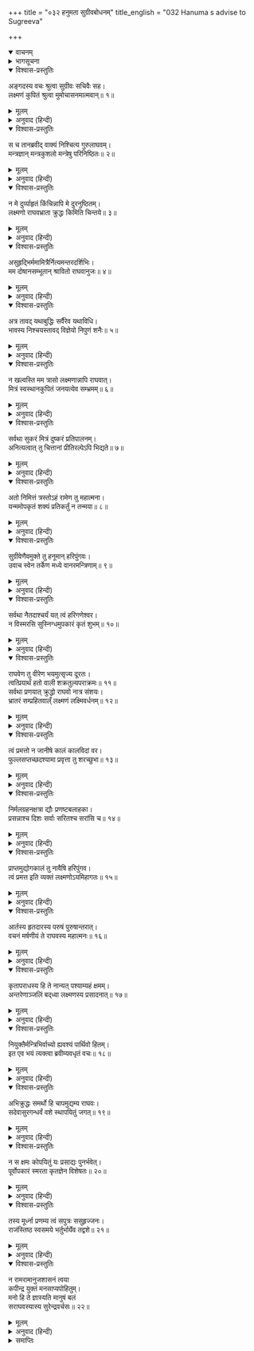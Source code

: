 +++
title = "०३२ हनुमता सुग्रीवबोधनम्"
title_english = "032 Hanuma s advise to Sugreeva"

+++
<details open><summary>वाचनम्</summary>

<div class="audioEmbed"  caption="श्रीराम-हरिसीताराममूर्ति-घनपाठिभ्यां वचनम्" src="https://archive.org/download/Ramayana-recitation-Sriram-harisItArAmamUrti-Ghanapaati-v2/Kanda_4/Kanda_4_KSK-032-Hanumatha_Sugreeva_Bodhanam.mp3"></div>
</details>



<details><summary>भागसूचना</summary>

32. हनुमान् जी का चिन्तित हुए सुग्रीवको समझाना
</details>

<details open><summary>विश्वास-प्रस्तुतिः</summary>

अङ्गदस्य वचः श्रुत्वा सुग्रीवः सचिवैः सह।  
लक्ष्मणं कुपितं श्रुत्वा मुमोचासनमात्मवान्॥ १॥
</details>

<details><summary>मूलम्</summary>

अङ्गदस्य वचः श्रुत्वा सुग्रीवः सचिवैः सह।  
लक्ष्मणं कुपितं श्रुत्वा मुमोचासनमात्मवान्॥ १॥
</details>

<details><summary>अनुवाद (हिन्दी)</summary>

मन्त्रियोंसहित अङ्गदका वचन सुनकर और लक्ष्मणके कुपित होनेका समाचार पाकर मनको वशमें रखनेवाले सुग्रीव आसन छोड़कर खड़े हो गये॥ १॥
</details>

<details open><summary>विश्वास-प्रस्तुतिः</summary>

स च तानब्रवीद् वाक्यं निश्चित्य गुरुलाघवम्।  
मन्त्रज्ञान् मन्त्रकुशलो मन्त्रेषु परिनिष्ठितः॥ २॥
</details>

<details><summary>मूलम्</summary>

स च तानब्रवीद् वाक्यं निश्चित्य गुरुलाघवम्।  
मन्त्रज्ञान् मन्त्रकुशलो मन्त्रेषु परिनिष्ठितः॥ २॥
</details>

<details><summary>अनुवाद (हिन्दी)</summary>

वे मन्त्रणा (कर्तव्यविषयक विचार) के परिनिष्ठित विद्वान् होनेके कारण मन्त्रप्रयोगमें अत्यन्त कुशल थे। उन्होंने श्रीरामचन्द्रजीकी महत्ता और अपनी लघुताका विचार करके मन्त्रज्ञ मन्त्रियोंसे कहा—॥ २॥
</details>

<details open><summary>विश्वास-प्रस्तुतिः</summary>

न मे दुर्व्याहृतं किंचिन्नापि मे दुरनुष्ठितम्।  
लक्ष्मणो राघवभ्राता क्रुद्धः किमिति चिन्तये॥ ३॥
</details>

<details><summary>मूलम्</summary>

न मे दुर्व्याहृतं किंचिन्नापि मे दुरनुष्ठितम्।  
लक्ष्मणो राघवभ्राता क्रुद्धः किमिति चिन्तये॥ ३॥
</details>

<details><summary>अनुवाद (हिन्दी)</summary>

‘मैंने न तो कोई अनुचित बात मुँहसे निकाली है और न कोई बुरा काम ही किया है। फिर श्रीरघुनाथजीके भ्राता लक्ष्मण मुझपर कुपित क्यों हुए हैं? इस बातपर मैं बारंबार विचार करता हूँ॥ ३॥
</details>

<details open><summary>विश्वास-प्रस्तुतिः</summary>

असुहृद्भिर्ममामित्रैर्नित्यमन्तरदर्शिभिः।  
मम दोषानसम्भूतान् श्रावितो राघवानुजः॥ ४॥
</details>

<details><summary>मूलम्</summary>

असुहृद्भिर्ममामित्रैर्नित्यमन्तरदर्शिभिः।  
मम दोषानसम्भूतान् श्रावितो राघवानुजः॥ ४॥
</details>

<details><summary>अनुवाद (हिन्दी)</summary>

‘जो सदा मेरे छिद्र देखनेवाले हैं तथा जिनका हृदय मेरे प्रति शुद्ध नहीं है, उन शत्रुओंने निश्चय ही श्रीरामचन्द्रजीके छोटे भाई लक्ष्मणसे मेरे ऐसे दोष सुनाये हैं जो मेरे भीतर कभी प्रकट नहीं हुए थे॥ ४॥
</details>

<details open><summary>विश्वास-प्रस्तुतिः</summary>

अत्र तावद् यथाबुद्धिः सर्वैरेव यथाविधि।  
भावस्य निश्चयस्तावद् विज्ञेयो निपुणं शनैः॥ ५॥
</details>

<details><summary>मूलम्</summary>

अत्र तावद् यथाबुद्धिः सर्वैरेव यथाविधि।  
भावस्य निश्चयस्तावद् विज्ञेयो निपुणं शनैः॥ ५॥
</details>

<details><summary>अनुवाद (हिन्दी)</summary>

‘लक्ष्मणके कोपके विषयमें पहले तुम सब लोगोंको धीरे-धीरे कुशलतापूर्वक उनके मनोभावका विधिवत् निश्चय कर लेना चाहिये, जिससे उनके कोपके कारणका यथार्थ रूपसे ज्ञान हो जाय॥ ५॥
</details>

<details open><summary>विश्वास-प्रस्तुतिः</summary>

न खल्वस्ति मम त्रासो लक्ष्मणान्नापि राघवात्।  
मित्रं स्वस्थानकुपितं जनयत्येव सम्भ्रमम्॥ ६॥
</details>

<details><summary>मूलम्</summary>

न खल्वस्ति मम त्रासो लक्ष्मणान्नापि राघवात्।  
मित्रं स्वस्थानकुपितं जनयत्येव सम्भ्रमम्॥ ६॥
</details>

<details><summary>अनुवाद (हिन्दी)</summary>

‘अवश्य ही मुझे लक्ष्मणसे तथा श्रीरघुनाथजीसे कोई भय नहीं है, तथापि बिना अपराधके कुपित हुआ मित्र हृदयमें घबराहट उत्पन्न कर ही देता है॥ ६॥
</details>

<details open><summary>विश्वास-प्रस्तुतिः</summary>

सर्वथा सुकरं मित्रं दुष्करं प्रतिपालनम्।  
अनित्यत्वात् तु चित्तानां प्रीतिरल्पेऽपि भिद्यते॥ ७॥
</details>

<details><summary>मूलम्</summary>

सर्वथा सुकरं मित्रं दुष्करं प्रतिपालनम्।  
अनित्यत्वात् तु चित्तानां प्रीतिरल्पेऽपि भिद्यते॥ ७॥
</details>

<details><summary>अनुवाद (हिन्दी)</summary>

‘किसीको मित्र बना लेना सर्वथा सुकर है, परंतु उस मैत्रीको पालना या निभाना बहुत ही कठिन है; क्योंकि मनका भाव सदा एक-सा नहीं रहता। किसीके द्वारा थोड़ी-सी भी चुगली कर दी जानेपर प्रेममें अन्तर आ जाता है॥
</details>

<details open><summary>विश्वास-प्रस्तुतिः</summary>

अतो निमित्तं त्रस्तोऽहं रामेण तु महात्मना।  
यन्ममोपकृतं शक्यं प्रतिकर्तुं न तन्मया॥ ८॥
</details>

<details><summary>मूलम्</summary>

अतो निमित्तं त्रस्तोऽहं रामेण तु महात्मना।  
यन्ममोपकृतं शक्यं प्रतिकर्तुं न तन्मया॥ ८॥
</details>

<details><summary>अनुवाद (हिन्दी)</summary>

‘इसी कारण मैं और भी डर गया हूँ; क्योंकि महात्मा श्रीरामने मेरा जो उपकार किया है, उसका बदला चुकानेकी मुझमें शक्ति नहीं है’॥ ८॥
</details>

<details open><summary>विश्वास-प्रस्तुतिः</summary>

सुग्रीवेणैवमुक्ते तु हनूमान् हरिपुंगवः।  
उवाच स्वेन तर्केण मध्ये वानरमन्त्रिणाम्॥ ९॥
</details>

<details><summary>मूलम्</summary>

सुग्रीवेणैवमुक्ते तु हनूमान् हरिपुंगवः।  
उवाच स्वेन तर्केण मध्ये वानरमन्त्रिणाम्॥ ९॥
</details>

<details><summary>अनुवाद (हिन्दी)</summary>

सुग्रीवके ऐसा कहनेपर वानरोंमें श्रेष्ठ हनुमान् जी  अपनी युक्तिका सहारा लेकर वानरमन्त्रियोंके बीचमें बोले—॥ ९॥
</details>

<details open><summary>विश्वास-प्रस्तुतिः</summary>

सर्वथा नैतदाश्चर्यं यत् त्वं हरिगणेश्वर।  
न विस्मरसि सुस्निग्धमुपकारं कृतं शुभम्॥ १०॥
</details>

<details><summary>मूलम्</summary>

सर्वथा नैतदाश्चर्यं यत् त्वं हरिगणेश्वर।  
न विस्मरसि सुस्निग्धमुपकारं कृतं शुभम्॥ १०॥
</details>

<details><summary>अनुवाद (हिन्दी)</summary>

‘कपिराज! मित्रके द्वारा अत्यन्त स्नेहपूर्वक किये गये उत्तम उपकारको जो आप भूल नहीं रहे हैं, इसमें सर्वथा कोई आश्चर्यकी बात नहीं है (क्योंकि अच्छे पुरुषोंका ऐसा स्वभाव ही होता है)॥ १०॥
</details>

<details open><summary>विश्वास-प्रस्तुतिः</summary>

राघवेण तु वीरेण भयमुत्सृज्य दूरतः।  
त्वत्प्रियार्थं हतो वाली शक्रतुल्यपराक्रमः॥ ११॥  
सर्वथा प्रणयात् क्रुद्धो राघवो नात्र संशयः।  
भ्रातरं सम्प्रहितवाल्ँ लक्ष्मणं लक्ष्मिवर्धनम्॥ १२॥
</details>

<details><summary>मूलम्</summary>

राघवेण तु वीरेण भयमुत्सृज्य दूरतः।  
त्वत्प्रियार्थं हतो वाली शक्रतुल्यपराक्रमः॥ ११॥  
सर्वथा प्रणयात् क्रुद्धो राघवो नात्र संशयः।  
भ्रातरं सम्प्रहितवाल्ँ लक्ष्मणं लक्ष्मिवर्धनम्॥ १२॥
</details>

<details><summary>अनुवाद (हिन्दी)</summary>

‘वीरवर श्रीरघुनाथजीने तो लोकापवादके भयको दूर हटाकर आपका प्रिय करनेके लिये इन्द्रतुल्य पराक्रमी वालीका वध किया है; अतः वे निःसंदेह आपपर कुपित नहीं हैं। श्रीरामचन्द्रजीने शोभा-सम्पत्तिकी वृद्धि करनेवाले अपने भाई लक्ष्मणको जो आपके पास भेजा है, इसमें सर्वथा आपके प्रति उनका प्रेम ही कारण है॥ ११-१२॥
</details>

<details open><summary>विश्वास-प्रस्तुतिः</summary>

त्वं प्रमत्तो न जानीषे कालं कालविदां वर।  
फुल्लसप्तच्छदश्यामा प्रवृत्ता तु शरच्छुभा॥ १३॥
</details>

<details><summary>मूलम्</summary>

त्वं प्रमत्तो न जानीषे कालं कालविदां वर।  
फुल्लसप्तच्छदश्यामा प्रवृत्ता तु शरच्छुभा॥ १३॥
</details>

<details><summary>अनुवाद (हिन्दी)</summary>

‘समयका ज्ञान रखनेवालोंमें श्रेष्ठ कपिराज! आपने सीताकी खोज करनेके लिये जो समय निश्चित किया था, उसे आप इन दिनों प्रमादमें पड़ जानेके कारण भूल गये हैं। देखिये न, यह सुन्दर शरद्-ऋतु आरम्भ हो गयी है, जो खिले हुए छितवनके फूलोंसे श्यामवर्णकी प्रतीत होती है॥ १३॥
</details>

<details open><summary>विश्वास-प्रस्तुतिः</summary>

निर्मलग्रहनक्षत्रा द्यौः प्रणष्टबलाहका।  
प्रसन्नाश्च दिशः सर्वाः सरितश्च सरांसि च॥ १४॥
</details>

<details><summary>मूलम्</summary>

निर्मलग्रहनक्षत्रा द्यौः प्रणष्टबलाहका।  
प्रसन्नाश्च दिशः सर्वाः सरितश्च सरांसि च॥ १४॥
</details>

<details><summary>अनुवाद (हिन्दी)</summary>

‘आकाशमें अब बादल नहीं रहे। ग्रह, नक्षत्र निर्मल दिखायी देते हैं। सम्पूर्ण दिशाओंमें प्रकाश छा गया है तथा नदियों और सरोवरोंके जल पूर्णतः स्वच्छ हो गये हैं॥
</details>

<details open><summary>विश्वास-प्रस्तुतिः</summary>

प्राप्तमुद्योगकालं तु नावैषि हरिपुंगव।  
त्वं प्रमत्त इति व्यक्तं लक्ष्मणोऽयमिहागतः॥ १५॥
</details>

<details><summary>मूलम्</summary>

प्राप्तमुद्योगकालं तु नावैषि हरिपुंगव।  
त्वं प्रमत्त इति व्यक्तं लक्ष्मणोऽयमिहागतः॥ १५॥
</details>

<details><summary>अनुवाद (हिन्दी)</summary>

‘वानरराज! राजाओंके लिये विजय-यात्राकी तैयारी करनेका समय आ गया है; किंतु आपको कुछ पता ही नहीं है। इससे स्पष्ट प्रतीत होता है कि आप प्रमादमें पड़ गये हैं। इसीलिये लक्ष्मण यहाँ आये हैं॥ १५॥
</details>

<details open><summary>विश्वास-प्रस्तुतिः</summary>

आर्तस्य हृतदारस्य परुषं पुरुषान्तरात्।  
वचनं मर्षणीयं ते राघवस्य महात्मनः॥ १६॥
</details>

<details><summary>मूलम्</summary>

आर्तस्य हृतदारस्य परुषं पुरुषान्तरात्।  
वचनं मर्षणीयं ते राघवस्य महात्मनः॥ १६॥
</details>

<details><summary>अनुवाद (हिन्दी)</summary>

‘महात्मा श्रीरामचन्द्रजीकी पत्नीका अपहरण हुआ है, इसलिये वे बहुत दुःखी हैं। अतः यदि लक्ष्मणके मुखसे उनका कठोर वचन भी सुनना पड़े तो आपको चुपचाप सह लेना चाहिये॥ १६॥
</details>

<details open><summary>विश्वास-प्रस्तुतिः</summary>

कृतापराधस्य हि ते नान्यत् पश्याम्यहं क्षमम्।  
अन्तरेणाञ्जलिं बद्‍ध्वा लक्ष्मणस्य प्रसादनात्॥ १७॥
</details>

<details><summary>मूलम्</summary>

कृतापराधस्य हि ते नान्यत् पश्याम्यहं क्षमम्।  
अन्तरेणाञ्जलिं बद्‍ध्वा लक्ष्मणस्य प्रसादनात्॥ १७॥
</details>

<details><summary>अनुवाद (हिन्दी)</summary>

‘आपकी ओरसे अपराध हुआ है। अतः हाथ जोड़कर लक्ष्मणको प्रसन्न करनेके सिवा आपके लिये और कोई उचित कर्तव्य मैं नहीं देखता॥ १७॥
</details>

<details open><summary>विश्वास-प्रस्तुतिः</summary>

नियुक्तैर्मन्त्रिभिर्वाच्यो ह्यवश्यं पार्थिवो हितम्।  
इत एव भयं त्यक्त्वा ब्रवीम्यवधृतं वचः॥ १८॥
</details>

<details><summary>मूलम्</summary>

नियुक्तैर्मन्त्रिभिर्वाच्यो ह्यवश्यं पार्थिवो हितम्।  
इत एव भयं त्यक्त्वा ब्रवीम्यवधृतं वचः॥ १८॥
</details>

<details><summary>अनुवाद (हिन्दी)</summary>

‘राज्यकी भलाईके कामपर नियुक्त हुए मन्त्रियोंका यह कर्तव्य है कि राजाको उसके हितकी बात अवश्य बतावें। अतएव मैं भय छोड़कर अपना निश्चित विचार बता रहा हूँ॥ १८॥
</details>

<details open><summary>विश्वास-प्रस्तुतिः</summary>

अभिक्रुद्धः समर्थो हि चापमुद्यम्य राघवः।  
सदेवासुरगन्धर्वं वशे स्थापयितुं जगत्॥ १९॥
</details>

<details><summary>मूलम्</summary>

अभिक्रुद्धः समर्थो हि चापमुद्यम्य राघवः।  
सदेवासुरगन्धर्वं वशे स्थापयितुं जगत्॥ १९॥
</details>

<details><summary>अनुवाद (हिन्दी)</summary>

‘भगवान् श्रीराम यदि क्रोध करके धनुष हाथमें ले लें तो देवता-असुर-गन्धर्वोंसहित सम्पूर्ण जगत् को अपने वशमें कर सकते हैं॥ १९॥
</details>

<details open><summary>विश्वास-प्रस्तुतिः</summary>

न स क्षमः कोपयितुं यः प्रसाद्यः पुनर्भवेत्।  
पूर्वोपकारं स्मरता कृतज्ञेन विशेषतः॥ २०॥
</details>

<details><summary>मूलम्</summary>

न स क्षमः कोपयितुं यः प्रसाद्यः पुनर्भवेत्।  
पूर्वोपकारं स्मरता कृतज्ञेन विशेषतः॥ २०॥
</details>

<details><summary>अनुवाद (हिन्दी)</summary>

‘जिसे पीछे हाथ जोड़कर मनाना पड़े, ऐसे पुरुषको क्रोध दिलाना कदापि उचित नहीं है। विशेषतः वह पुरुष जो मित्रके किये हुए पहले उपकारको याद रखता हो और कृतज्ञ हो, इस बातका अधिक ध्यान रखे॥ २०॥
</details>

<details open><summary>विश्वास-प्रस्तुतिः</summary>

तस्य मूर्ध्ना प्रणम्य त्वं सपुत्रः ससुहृज्जनः।  
राजंस्तिष्ठ स्वसमये भर्तुर्भार्येव तद्वशे॥ २१॥
</details>

<details><summary>मूलम्</summary>

तस्य मूर्ध्ना प्रणम्य त्वं सपुत्रः ससुहृज्जनः।  
राजंस्तिष्ठ स्वसमये भर्तुर्भार्येव तद्वशे॥ २१॥
</details>

<details><summary>अनुवाद (हिन्दी)</summary>

‘राजन्! इसलिये आप पुत्र और मित्रोंके साथ मस्तक झुकाकर उन्हें प्रणाम कीजिये और अपनी प्रतिज्ञापर अटल रहिये। जैसे पत्नी अपने पतिके वशमें रहती है, उसी प्रकार आप सदा श्रीरामचन्द्रजीके अधीन रहिये॥ २१॥
</details>

<details open><summary>विश्वास-प्रस्तुतिः</summary>

न रामरामानुजशासनं त्वया  
कपीन्द्र युक्तं मनसाप्यपोहितुम्।  
मनो हि ते ज्ञास्यति मानुषं बलं  
सराघवस्यास्य सुरेन्द्रवर्चसः॥ २२॥
</details>

<details><summary>मूलम्</summary>

न रामरामानुजशासनं त्वया  
कपीन्द्र युक्तं मनसाप्यपोहितुम्।  
मनो हि ते ज्ञास्यति मानुषं बलं  
सराघवस्यास्य सुरेन्द्रवर्चसः॥ २२॥
</details>

<details><summary>अनुवाद (हिन्दी)</summary>

‘वानरराज! श्रीराम और लक्ष्मणके आदेशकी आपको मनसे भी उपेक्षा नहीं करनी चाहिये। देवराज इन्द्रके समान तेजस्वी लक्ष्मणसहित श्रीरघुनाथजीके अलौकिक बलका ज्ञान तो आपके मनको है ही’॥ २२॥
</details>

<details><summary>समाप्तिः</summary>

इत्यार्षे श्रीमद्रामायणे वाल्मीकीये आदिकाव्ये किष्किन्धाकाण्डे द्वात्रिंशः सर्गः॥ ३२॥  
इस प्रकार श्रीवाल्मीकिनिर्मित आर्षरामायण आदिकाव्यके किष्किन्धाकाण्डमें बत्तीसवाँ सर्ग पूरा हुआ॥ ३२॥
</details>
